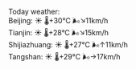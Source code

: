 Today weather:  
Beijing: ☀️   🌡️+30°C 🌬️↘11km/h  
Tianjin: ☀️   🌡️+28°C 🌬️↘15km/h  
Shijiazhuang: ☀️   🌡️+27°C 🌬️↑11km/h  
Tangshan: ☀️   🌡️+29°C 🌬️→17km/h  
